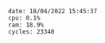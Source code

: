 

                date: 18/04/2022 15:45:37
                cpu: 0.1%
                ram: 18.9%
                cycles: 23340

                         